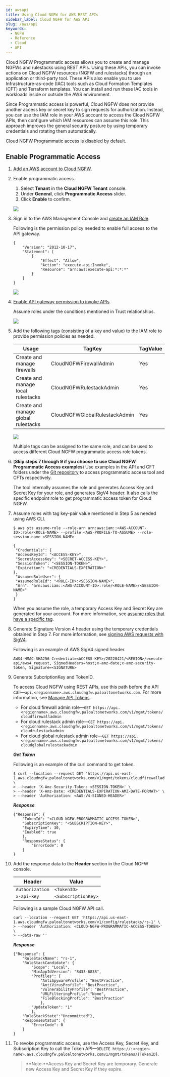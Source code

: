 ```yaml
---
id: awsapi
title: Using Cloud NGFW for AWS REST APIs
sidebar_label: Cloud NGFW for AWS API
slug: /aws/api
keywords:
  - NGFW
  - Reference
  - Cloud
  - API
---
```


Cloud NGFW Programmatic access allows you to create and manage NGFWs and rulestacks using REST
APIs. Using these APIs, you can invoke actions on Cloud NGFW resources (NGFW and rulestacks)
through an application or third-party tool. These APIs also enable you to use Infrastructure-as-code (IAC)
tools such as Cloud Formation Templates (CFT) and Terraform templates. You can install and run these
IAC tools in workloads inside or outside the AWS environment.  

Since Programmatic access is powerful, Cloud NGFW does not provide another access key or secret key
to sign requests for authorization. Instead, you can use the IAM role in your AWS account to access the
Cloud NGFW APIs, then configure which IAM resources can assume this role. This approach improves
the general security posture by using temporary credentials and rotating them automatically.  

Cloud NGFW Programmatic access is disabled by default.

## Enable Programmatic Access

1. [Add an AWS account to Cloud NGFW](https://docs.paloaltonetworks.com/cloud-ngfw/aws/cloud-ngfw-on-aws/getting-started-with-cloud-ngfw-for-aws/onboard-an-account).

2. Enable programmatic access.
    1. Select **Tenant** in the **Cloud NGFW Tenant** console.
	2. Under **General**, click **Programmatic Access** slider.
	3. Click **Enable** to confirm.
	
	![](/cloudngfw/img/enable-programmatic-access.png)
	
3. Sign in to the AWS Management Console and [create an IAM Role](https://docs.aws.amazon.com/IAM/latest/UserGuide/id_roles_create_for-user.html).  

	Following is the permission policy needed to enable full access to the API gateway.
	
	```
	{
		"Version": "2012-10-17",
		"Statement": [
			{
				"Effect": "Allow",
				"Action": "execute-api:Invoke",
				"Resource": "arn:aws:execute-api:*:*:*"
			}
		]
	}
	```
	![](/cloudngfw/img/iam-role-permission.png)
    
4. [Enable API gateway permission to invoke APIs](https://docs.aws.amazon.com/apigateway/latest/developerguide/permissions.html).
	
	Assume roles under the conditions mentioned in Trust relationships.
	
	![](/cloudngfw/img/iam-role-trust-relationship.png)
	
5. Add the following tags (consisting of a key and value) to the IAM role to provide permission policies as needed.

	|Usage                                | TagKey                        | TagValue            |
    | ----------------------------------- | -----------------------       | ------------------- |
    | Create and manage firewalls         | CloudNGFWFirewallAdmin        | Yes                 |                 
    | Create and manage local rulestacks  | CloudNGFWRulestackAdmin       | Yes                 |
	| Create and manage global rulestacks | CloudNGFWGlobalRulestackAdmin | Yes                 |
	
	![](/cloudngfw/img/iam-role-tags.png)
	
	Multiple tags can be assigned to the same role, and can be used to access different Cloud NGFW programmatic access role tokens.
	
6. (**Skip steps 7 through 9 if you choose to use Cloud NGFW Programmatic Access examples**) Use examples in the API and CFT folders under the [Git repository](https://github.com/PaloAltoNetworks/CloudNGFW-AWS-Examples) to access programmatic access tool and CFTs respectively.  

	The tool internally assumes the role and generates Access Key and Secret Key for your role, and generates SigV4 header. It also calls the specific endpoint role to get programmatic access token for Cloud NGFW.
   
7. Assume roles with tag key-pair value mentioned in Step 5 as needed using AWS CLI. 
	
	```
	$ aws sts assume-role --role-arn arn:aws:iam::<AWS-ACCOUNT-ID>:role/<ROLE-NAME> --profile <AWS-PROFILE-TO-ASSUME> --role-session-name <SESSION-NAME>
	
	{
	 "Credentials": {
	 "AccessKeyId": "<ACCESS-KEY>",
	 "SecretAccessKey": "<SECRET-ACCESS-KEY>",
	 "SessionToken": "<SESSION-TOKEN>",
	 "Expiration": "<CREDENTIALS-EXPIRATION>"
	},
	 "AssumedRoleUser": {
	 "AssumedRoleId": "<ROLE-ID>:<SESSION-NAME>",
	 "Arn": "arn:aws:iam::<AWS-ACCOUNT-ID>:role/<ROLE-NAME>/<SESSION-NAME>"
	 }
	}
	
	```
	
	When you assume the role, a temporary Access Key and Secret Key are generated for your account. For more information, see [assume roles that have a specific tag](https://docs.aws.amazon.com/IAM/latest/UserGuide/reference_policies_examples_iam-assume-tagged-role.html).

8. Generate Signature Version 4 header using the temporary credentials obtained in Step 7. For more information, see [signing AWS requests with SigV4](https://docs.aws.amazon.com/general/latest/gr/sigv4_signing.html).
	
	Following is an example of AWS SigV4 signed header.
	
	```
	AWS4-HMAC-SHA256 Credential=<ACCESS-KEY>/20220421/<REGION>/execute-api/aws4_request, SignedHeaders=host;x-amz-date;x-amz-security-token, Signature=<SIGNATURE>
	```

9. Generate SubcriptionKey and TokenID.  

	To access Cloud NGFW using REST APIs, use this path before the API call—`api.<regionname>.aws.cloudngfw.paloaltonetworks.com`. For more information, see [Manage API Tokens](/cloudngfw/api/aws/manageapitokens).  
	
	* For cloud firewall admin role—`GET https://api.<regionname>.aws.cloudngfw.paloaltonetworks.com/v1/mgmt/tokens/cloudfirewalladmin`
	* For cloud rulestack admin role—`GET https://api.<regionname>.aws.cloudngfw.paloaltonetworks.com/v1/mgmt/tokens/cloudrulestackadmin`
	* For cloud global rulestack admin role—`GET https://api.<regionname>.aws.cloudngfw.paloaltonetworks.com/v1/mgmt/tokens/cloudglobalrulestackadmin`
	
	***Get Token***
	
	Following is an example of the curl command to get token.
	
	```
	$ curl --location --request GET 'https://api.us-east-1.aws.cloudngfw.paloaltonetworks.com/v1/mgmt/tokens/cloudfirewalladmin' \
    > --header 'X-Amz-Security-Token: <SESSION-TOKEN>' \
    > --header 'X-Amz-Date: <CREDENTIALS-EXPIRATION-AMZ-DATE-FORMAT>' \
    > --header 'Authorization: <AWS-V4-SIGNED-HEADER>'
	```
	
	***Response***
	
	```
	{"Response": {
		"TokenId": "<CLOUD-NGFW-PROGRAMMATIC-ACCESS-TOKEN>",
		"SubscriptionKey": "<SUBSCRIPTION-KEY>", 
		"ExpiryTime": 30, 
		"Enabled": true
		},
		"ResponseStatus": {
			"ErrorCode": 0
		}
	}
    ```
	
10. Add the response data to the **Header** section in the Cloud NGFW console.

	|Header            | Value               |
    | ---------------- | ------------------- |
    | `Authorization`  | `<TokenID>`         |                  
    | `x-api-key`      | `<SubscriptionKey>` |
	
	Following is a sample Cloud NGFW API call.
	
	```
	curl --location --request GET 'https://api.us-east-1.aws.cloudngfw.paloaltonetworks.com/v1/config/rulestacks/rs-1' \
	> --header 'Authorization: <CLOUD-NGFW-PROGRAMMATIC-ACCESS-TOKEN>' \
	> --data-raw ''
	```
	
	***Response***
	
	```
	{"Response": {
		"RuleStackName": "rs-1", 
		"RuleStackCandidate": {
			"Scope": "Local",
			"MinAppIdVersion": "8433-6838", 
			"Profiles": {
				"AntiSpywareProfile": "BestPractice",
				"AntiVirusProfile": "BestPractice", 
				"VulnerabilityProfile": "BestPractice", 
				"URLFilteringProfile":"None", 
				"FileBlockingProfile": "BestPractice"
				}, 
			"UpdateToken": "1"
			}, 
		"RuleStackState":"Uncommitted"}, 
		"ResponseStatus": {
			"ErrorCode": 0
		}
	}
    ```
10.	To revoke programmatic access, use the Access Key, Secret Key, and Subscription Key to call the Token API—`DELETE https://:<region-name>.aws.cloudngfw.paloaltonetworks.comv1/mgmt/tokens/{TokenID}`. 

	>**Note:**Access Key and Secret Key are temporary. Generate new Access Key and Secret Key if they expire.
	
	  
	



